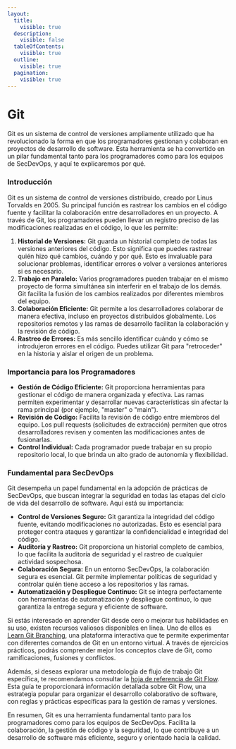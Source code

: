 ```yaml
---
layout:
  title:
    visible: true
  description:
    visible: false
  tableOfContents:
    visible: true
  outline:
    visible: true
  pagination:
    visible: true
---
```


# Git

Git es un sistema de control de versiones ampliamente utilizado que ha revolucionado la forma en que los programadores gestionan y colaboran en proyectos de desarrollo de software. Esta herramienta se ha convertido en un pilar fundamental tanto para los programadores como para los equipos de SecDevOps, y aquí te explicaremos por qué.

### **Introducción**

Git es un sistema de control de versiones distribuido, creado por Linus Torvalds en 2005. Su principal función es rastrear los cambios en el código fuente y facilitar la colaboración entre desarrolladores en un proyecto. A través de Git, los programadores pueden llevar un registro preciso de las modificaciones realizadas en el código, lo que les permite:

1. **Historial de Versiones:** Git guarda un historial completo de todas las versiones anteriores del código. Esto significa que puedes rastrear quién hizo qué cambios, cuándo y por qué. Esto es invaluable para solucionar problemas, identificar errores o volver a versiones anteriores si es necesario.
2. **Trabajo en Paralelo:** Varios programadores pueden trabajar en el mismo proyecto de forma simultánea sin interferir en el trabajo de los demás. Git facilita la fusión de los cambios realizados por diferentes miembros del equipo.
3. **Colaboración Eficiente:** Git permite a los desarrolladores colaborar de manera efectiva, incluso en proyectos distribuidos globalmente. Los repositorios remotos y las ramas de desarrollo facilitan la colaboración y la revisión de código.
4. **Rastreo de Errores:** Es más sencillo identificar cuándo y cómo se introdujeron errores en el código. Puedes utilizar Git para "retroceder" en la historia y aislar el origen de un problema.

### **Importancia para los Programadores**

* **Gestión de Código Eficiente:** Git proporciona herramientas para gestionar el código de manera organizada y efectiva. Las ramas permiten experimentar y desarrollar nuevas características sin afectar la rama principal (por ejemplo, "master" o "main").
* **Revisión de Código:** Facilita la revisión de código entre miembros del equipo. Los pull requests (solicitudes de extracción) permiten que otros desarrolladores revisen y comenten las modificaciones antes de fusionarlas.
* **Control Individual:** Cada programador puede trabajar en su propio repositorio local, lo que brinda un alto grado de autonomía y flexibilidad.

### **Fundamental para SecDevOps**

Git desempeña un papel fundamental en la adopción de prácticas de SecDevOps, que buscan integrar la seguridad en todas las etapas del ciclo de vida del desarrollo de software. Aquí está su importancia:

* **Control de Versiones Seguro:** Git garantiza la integridad del código fuente, evitando modificaciones no autorizadas. Esto es esencial para proteger contra ataques y garantizar la confidencialidad e integridad del código.
* **Auditoría y Rastreo:** Git proporciona un historial completo de cambios, lo que facilita la auditoría de seguridad y el rastreo de cualquier actividad sospechosa.
* **Colaboración Segura:** En un entorno SecDevOps, la colaboración segura es esencial. Git permite implementar políticas de seguridad y controlar quién tiene acceso a los repositorios y las ramas.
* **Automatización y Despliegue Continuo:** Git se integra perfectamente con herramientas de automatización y despliegue continuo, lo que garantiza la entrega segura y eficiente de software.

Si estás interesado en aprender Git desde cero o mejorar tus habilidades en su uso, existen recursos valiosos disponibles en línea. Uno de ellos es [Learn Git Branching](https://learngitbranching.js.org/?locale=es\_ES), una plataforma interactiva que te permite experimentar con diferentes comandos de Git en un entorno virtual. A través de ejercicios prácticos, podrás comprender mejor los conceptos clave de Git, como ramificaciones, fusiones y conflictos.

Además, si deseas explorar una metodología de flujo de trabajo Git específica, te recomendamos consultar la [hoja de referencia de Git Flow](https://danielkummer.github.io/git-flow-cheatsheet/). Esta guía te proporcionará información detallada sobre Git Flow, una estrategia popular para organizar el desarrollo colaborativo de software, con reglas y prácticas específicas para la gestión de ramas y versiones.

En resumen, Git es una herramienta fundamental tanto para los programadores como para los equipos de SecDevOps. Facilita la colaboración, la gestión de código y la seguridad, lo que contribuye a un desarrollo de software más eficiente, seguro y orientado hacia la calidad.
